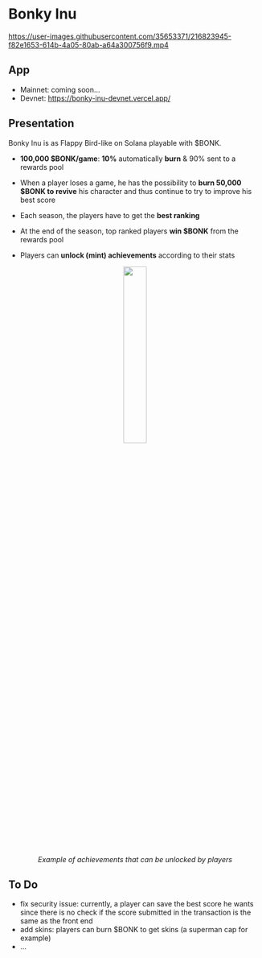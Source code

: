 # Bonky Inu

https://user-images.githubusercontent.com/35653371/216823945-f82e1653-614b-4a05-80ab-a64a300756f9.mp4


## App
- Mainnet: coming soon...
- Devnet: https://bonky-inu-devnet.vercel.app/

## Presentation

Bonky Inu is as Flappy Bird-like on Solana playable with $BONK.

- **100,000 $BONK/game**: **10%** automatically **burn** & 90% sent to a rewards pool

- When a player loses a game, he has the possibility to **burn 50,000 $BONK to revive** his character and thus continue to try to improve his best score

- Each season, the players have to get the **best ranking**

- At the end of the season, top ranked players **win $BONK** from the rewards pool 

- Players can **unlock (mint) achievements** according to their stats

<p align="center">
<img src="https://user-images.githubusercontent.com/35653371/216807912-d0e34e4c-b3de-4b2e-9d8a-2c0204aa6731.png" width="30%" height="30%" />
<br>
<em>Example of achievements that can be unlocked by players</em>

## To Do
- fix security issue: currently, a player can save the best score he wants since there is no check if the score submitted in the transaction is the same as the front end
- add skins: players can burn $BONK to get skins (a superman cap for example)
- ...

